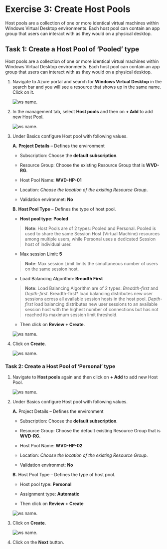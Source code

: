 # Exercise 3: Create Host Pools 

Host pools are a collection of one or more identical virtual machines within Windows Virtual Desktop environments. Each host pool can contain an app group that users can interact with as they would on a physical desktop.


## **Task 1: Create a Host Pool of ‘Pooled’ type**

Host pools are a collection of one or more identical virtual machines within Windows Virtual Desktop environments. Each host pool can contain an app group that users can interact with as they would on a physical desktop. 

1. Navigate to Azure portal and search for **Windows Virtual Desktop** in the search bar and you will see a resource that shows up in the same name. Click on it. 

   ![ws name.](media/y.png)

2. In the management tab, select **Host pools** and then on **+ Add** to add new Host Pool.

   ![ws name.](media/z.png)

3. Under Basics configure Host pool with following values.
    
   **A.** **Project Details** – Defines the environment 

      - Subscription: Choose the **default subscription**.

      - Resource Group: Choose the existing Resource Group that is **WVD-RG**.

      - Host Pool Name: **WVD-HP-01**

      - Location: *Choose the location of the existing Resource Group*.
      
      - Validation environmet: **No**
      
   **B.** **Host Pool Type** – Defines the type of host pool. 

      - **Host pool type**: **Pooled** 
      >**Note**: Host Pools are of 2 types: Pooled and Personal.  Pooled is used to share the same Session Host (Virtual Machine) resources among multiple users, while Personal uses a dedicated Session host of individual user.

      - Max session Limit: **5**
      > **Note**: Max session Limit limits the simultaneous number of users on the same session host.
     
      - Load Balancing Algorithm: **Breadth First**
      > **Note**: Load Balancing Algorithm are of 2 types: *Breadth-first* and *Depth-first*. 
Breadth-first* load balancing distributes new user sessions across all available session hosts in the host pool. *Depth-first* load balancing distributes new user sessions to an available session host with the highest number of connections but has not reached its maximum session limit threshold.
     
   - Then click on **Review + Create**.
          
   ![ws name.](media/a1.png)  

4. Click on **Create**.
 
    ![ws name.](media/a2.png)

### **Task 2: Create a Host Pool of ‘Personal’ type**
     
1. Navigate to **Host pools** again and then click on **+ Add** to add new Host Pool. 

   ![ws name.](media/z.png)

2. Under Basics configure Host pool with following values.
  
   **A.** Project Details – Defines the environment 

      - Subscription: Choose the **default subscription**.

      - Resource Group: Choose the default existing Resource Group that is **WVD-RG**.

     -  Host Pool Name: **WVD-HP-02** 

     -  Location: *Choose the location of the existing Resource Group*.
     
     - Validation environmet: **No**
   
   **B.** Host Pool Type – Defines the type of host pool. 

     - Host pool type: **Personal**
     
     - Assignment type: **Automatic**
     
     - Then click on **Review + Create**
     
   ![ws name.](media/a3.png)
     
6. Click on **Create**.
 
    ![ws name.](media/a4.png)
     
7. Click on the **Next** button.
